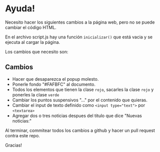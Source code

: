 # Ayuda!

Necesito hacer los siguientes cambios a la página web, pero no se puede cambiar el código HTML.

En el archivo script.js hay una función `inicializar()` que está vacia y se ejecuta al cargar la página.

Los cambios que necesito son:

## Cambios

* Hacer que desaparezca el popup molesto.
* Ponerle fondo "#FAFBFC" al documento.
* Todos los elementos que tienen la clase `rojo`, sacarles la clase `rojo` y ponerles la clase `verde`
* Cambiar los puntos suspensivos "..." por el contenido que quieras.
* Cambiar el input de texto definido como `<input type="text">` por `<textarea>`
* Agregar dos o tres noticias despues del titulo que dice "Nuevas noticias:"

Al terminar, commitear todos los cambios a github y hacer un pull request contra este repo.

Gracias!
